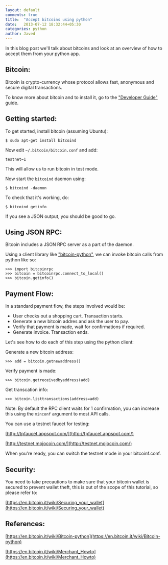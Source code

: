 ```yaml
---
layout: default
comments: true
title:  "Accept bitcoins using python"
date:   2013-07-12 18:32:44+05:30
categories: python
author: Javed
---
```

In this blog post we'll talk about bitcoins and look at an overview of how to
accept them from your python app.

Bitcoin:
--------

Bitcoin is crypto-currency whose protocol allows fast, anonymous and secure
digital transactions.

To know more about bitcoin and to install it, go to the ["Developer
Guide"](http://bitcoin.org/en/bitcoin-for-developers) guide.

Getting started:
----------------

To get started, install bitcoin (assuming Ubuntu):

    $ sudo apt-get install bitcoind

Now edit `~/.bitcoin/bitcoin.conf` and add:

    testnet=1

This will allow us to run bitcoin in test mode.

Now start the `bitcoind` daemon using:

    $ bitcoind -daemon

To check that it's working, do:

    $ bitcoind getinfo

If you see a JSON output, you should be good to go.

Using JSON RPC:
---------------

Bitcoin includes a JSON RPC server as a part of the daemon.

Using a client library like
["bitcoin-python"](https://github.com/laanwj/bitcoin-python), we can invoke
bitcoin calls from python like so:

    >>> import bitcoinrpc
    >>> bitcoin = bitcoinrpc.connect_to_local()
    >>> bitcoin.getinfo()

Payment Flow:
-------------

In a standard payment flow, the steps involved would be:

* User checks out a shopping cart. Transaction starts.
* Generate a new bitcoin addres and ask the user to pay.
* Verify that payment is made, wait for confirmations if required.
* Generate invoice. Transaction ends.

Let's see how to do each of this step using the python client:

Generate a new bitcoin address:

    >>> add = bitcoin.getnewaddress()

Verify payment is made:

    >>> bitcoin.getreceivedbyaddress(add)

Get transcation info:

    >>> bitcoin.listtransactions(address=add)

Note: By default the RPC client waits for 1 confirmation, you can increase
this using the `minconf` argument to most API calls.

You can use a testnet faucet for testing:

[http://tpfaucet.appspot.com/](http://tpfaucet.appspot.com/)

[http://testnet.mojocoin.com/](http://testnet.mojocoin.com/)

When you're ready, you can switch the testnet mode in your bitcoinf.conf.

Security:
---------

You need to take precautions to make sure that your bitcoin wallet is secured
to prevent wallet theft, this is out of the scope of this tutorial, so please
refer to:

[https://en.bitcoin.it/wiki/Securing_your_wallet](https://en.bitcoin.it/wiki/Securing_your_wallet)

References:
-----------

[https://en.bitcoin.it/wiki/Bitcoin-python](https://en.bitcoin.it/wiki/Bitcoin-python)

[https://en.bitcoin.it/wiki/Merchant_Howto](https://en.bitcoin.it/wiki/Merchant_Howto)



